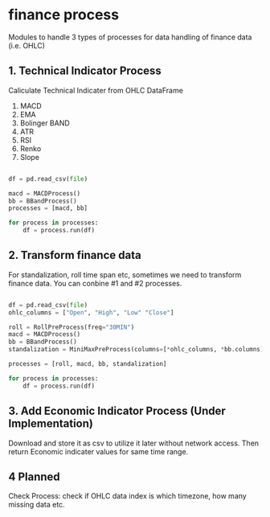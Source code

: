 # finance process

Modules to handle 3 types of processes for data handling of finance data (i.e. OHLC)

## 1. Technical Indicator Process

Caliculate Technical Indicater from OHLC DataFrame

1. MACD
2. EMA
3. Bolinger BAND
4. ATR
5. RSI
6. Renko
7. Slope

```python

df = pd.read_csv(file)

macd = MACDProcess()
bb = BBandProcess()
processes = [macd, bb]

for process in processes:
    df = process.run(df)
```

## 2. Transform finance data

For standalization, roll time span etc, sometimes we need to transform finance data. You can conbine #1 and #2 processes.

```python

df = pd.read_csv(file)
ohlc_columns = ["Open", "High", "Low" "Close"]

roll = RollPreProcess(freq="30MIN")
macd = MACDProcess()
bb = BBandProcess()
standalization = MiniMaxPreProcess(columns=[*ohlc_columns, *bb.columns])

processes = [roll, macd, bb, standalization]

for process in processes:
    df = process.run(df)
```

## 3. Add Economic Indicator Process (Under Implementation)

Download and store it as csv to utilize it later without network access. Then return Economic indicater values for same time range.

## 4 Planned

Check Process: check if OHLC data index is which timezone, how many missing data etc.
